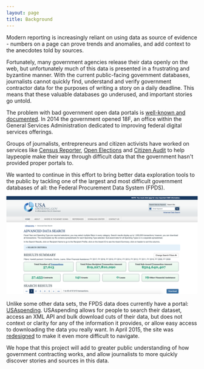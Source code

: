 ```yaml
---
layout: page
title: Background
---
```


Modern reporting is increasingly reliant on using data as source of evidence - numbers on a page can prove trends and anomalies, and add context to the anecdotes told by sources. 

Fortunately, many government agencies release their data openly on the web, but unfortunately much of this data is presented in a frustrating and byzantine manner. With the current public-facing government databases, journalists cannot quickly find, understand and verify government contractor data for the purposes of writing a story on a daily deadline. This means that these valuable databases go underused, and important stories go untold.

The problem with bad government open data portals is [well-known and documented](https://blogs.scientificamerican.com/guest-blog/what-s-wrong-with-open-data-sites-and-how-we-can-fix-them/). In 2014 the government opened 18F, an office within the General Services Administration dedicated to improving federal digital services offerings. 

Groups of journalists, entrepreneurs and citizen activists have worked on services like [Census Reporter](https://censusreporter.org/), [Open Elections](http://www.openelections.net/) and [Citizen Audit](https://www.citizenaudit.org/) to help laypeople make their way through difficult data that the government hasn't provided proper portals to.

We wanted to continue in this effort to bring better data exploration tools to the public by tackling one of the largest and most difficult government databases of all: the Federal Procurement Data System (FPDS).

![USAspending screenshot](/img/usaspending.png)

Unlike some other data sets, the FPDS data does currently have a portal: [USAspending](http://usaspending.gov). USAspending allows for people to search their dataset, access an XML API and bulk download cuts of their data, but does not context or clarity for any of the information it provides, or allow easy access to downloading the data you really want. In April 2015, the site was [redesigned](https://sunlightfoundation.com/2015/04/02/redesign-is-awful-but-usaspending-still-proves-power-of-the-public/) to make it even more difficult to navigate.

We hope that this project will add to greater public understanding of how government contracting works, and allow journalists to more quickly discover stories and sources in this data.